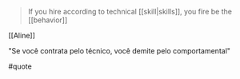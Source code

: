 > If you hire according to technical [[skill|skills]], you fire be the [[behavior]]

[[Aline]] 

"Se você contrata pelo técnico, você demite pelo comportamental"

#quote 